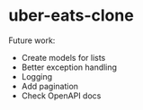 # uber-eats-clone

Future work:
- Create models for lists
- Better exception handling
- Logging
- Add pagination
- Check OpenAPI docs